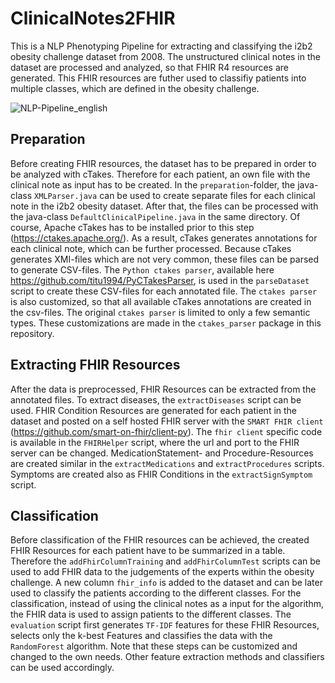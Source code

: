 # ClinicalNotes2FHIR
This is a NLP Phenotyping Pipeline for extracting and classifying the i2b2 obesity challenge dataset from 2008. 
The unstructured clinical notes in the dataset are processed and analyzed, so that FHIR R4 resources are generated. 
This FHIR resources are futher used to classifiy patients into multiple classes, which are defined in the obesity challenge. 

![NLP-Pipeline_english](https://user-images.githubusercontent.com/84778375/155688750-f773021c-5a93-4969-ade8-765bc7c363d7.png)


## Preparation
Before creating FHIR resources, the dataset has to be prepared in order to be analyzed with cTakes. Therefore for each patient, an own file with the clinical note as input has to be created. In the `preparation`-folder, the java-class `XMLParser.java` can be used to create separate files for each clinical note in the i2b2 obesity dataset. After that, the files can be processed with the java-class `DefaultClinicalPipeline.java` in the same directory. Of course, Apache cTakes has to be installed prior to this step (https://ctakes.apache.org/). As a result, cTakes generates annotations for each clinical note, which can be further processed. Because cTakes generates XMI-files which are not very common, these files can be parsed to generate CSV-files. The `Python ctakes parser`, available here https://github.com/titu1994/PyCTakesParser, is used in the `parseDataset` script to create these CSV-files for each annotated file. The `ctakes parser` is also customized, so that all available cTakes annotations are created in the csv-files. The original `ctakes parser` is limited to only a few semantic types. These customizations are made in the `ctakes_parser` package in this repository.

## Extracting FHIR Resources
After the data is preprocessed, FHIR Resources can be extracted from the annotated files. To extract diseases, the `extractDiseases` script can be used. FHIR Condition Resources are generated for each patient in the dataset and posted on a self hosted FHIR server with the `SMART FHIR client` (https://github.com/smart-on-fhir/client-py). The `fhir client` specific code is available in the `FHIRHelper` script, where the url and port to the FHIR server can be changed. MedicationStatement- and Procedure-Resources are created similar in the `extractMedications` and `extractProcedures` scripts. Symptoms are created also as FHIR Conditions in the `extractSignSymptom` script.

## Classification
Before classification of the FHIR resources can be achieved, the created FHIR Resources for each patient have to be summarized in a table. Therefore the `addFhirColumnTraining` and `addFhirColumnTest` scripts can be used to add FHIR data to the judgements of the experts within the obesity challenge. A new column `fhir_info` is added to the dataset and can be later used to classify the patients according to the different classes. For the classification, instead of using the clinical notes as a input for the algorithm, the FHIR data is used to assign patients to the different classes. The `evaluation` script first generates `TF-IDF` features for these FHIR Resources, selects only the k-best Features and classifies the data with the `RandomForest` algorithm. Note that these steps can be customized and changed to the own needs. Other feature extraction methods and classifiers can be used accordingly.
